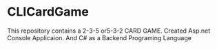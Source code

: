 # CLICardGame
This repository contains a 2-3-5 or5-3-2 CARD GAME. Created Asp.net Console Applicaion. And C# as a Backend Programing Language
